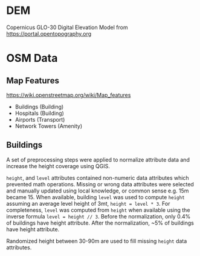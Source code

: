 # DEM

Copernicus GLO-30 Digital Elevation Model from https://portal.opentopography.org

# OSM Data

## Map Features

https://wiki.openstreetmap.org/wiki/Map_features

- Buildings (Building)
- Hospitals (Building)
- Airports (Transport)
- Network Towers (Amenity)

## Buildings

A set of preprocessing steps were applied to normalize attribute data and increase the height coverage using QGIS.

`height`, and `level` attributes contained non-numeric data attributes which prevented math operations.
Missing or wrong data attributes were selected and manually updated using local knowledge, or common sense e.g. 15m became 15.
When available, building `level` was used to compute `height` assuming an average level height of 3mt, `height = level * 3`.
For completeness, `level` was computed from `height` when available using the inverse formula `level = height // 3`.
Before the normalization, only 0.4% of buildings have height attribute.
After the normalization, ~5% of buildings have height attribute.

Randomized height between 30-90m are used to fill missing `height` data attributes.
